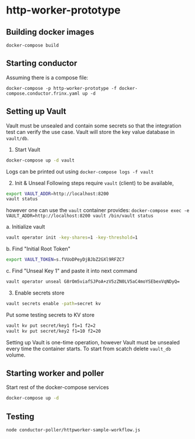 # http-worker-prototype

## Building docker images
```
docker-compose build
```

## Starting conductor
Assuming there is a compose file:
```
docker-compose -p http-worker-prototype -f docker-compose.conductor.frinx.yaml up -d
```

## Setting up Vault
Vault must be unsealed and contain some secrets so that the integration test can verify the use case.
Vault will store the key value database in `vault/db`.

1. Start Vault
```sh
docker-compose up -d vault
```
Logs can be printed out using `docker-compose logs -f vault`

2. Init & Unseal
Following steps require `vault` (client) to be available,
```sh
export VAULT_ADDR=http://localhost:8200
vault status
```
however one can use the `vault` container provides:
`docker-compose exec -e VAULT_ADDR=http://localhost:8200 vault /bin/vault status`

a. Initialize vault
```sh
vault operator init -key-shares=1 -key-threshold=1
```
b. Find "Initial Root Token"
```sh
export VAULT_TOKEN=s.fVUoDPeyDjBJbZ2GXl9RFZC7
```
c. Find "Unseal Key 1" and paste it into next command
```sh
vault operator unseal G8rOm5viafSJPoA+zV5zZN0LV5aC4moYSEbexVqNDyQ=
```

3. Enable secrets store
```sh
vault secrets enable -path=secret kv
```
Put some testing secrets to KV store
```sh
vault kv put secret/key1 f1=1 f2=2
vault kv put secret/key2 f1=10 f2=20
```

Setting up Vault is one-time operation, however Vault must be unsealed
every time the container starts. To start from scatch delete `vault_db` volume.

## Starting worker and poller
Start rest of the docker-compose services
```sh
docker-compose up -d
```

## Testing
```sh
node conductor-poller/httpworker-sample-workflow.js
```
